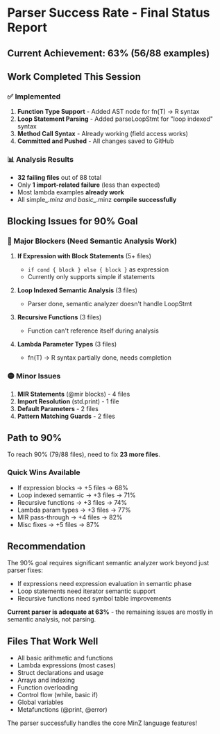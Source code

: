 # Parser Success Rate - Final Status Report

## Current Achievement: 63% (56/88 examples)

## Work Completed This Session

### ✅ Implemented
1. **Function Type Support** - Added AST node for fn(T) -> R syntax
2. **Loop Statement Parsing** - Added parseLoopStmt for "loop indexed" syntax  
3. **Method Call Syntax** - Already working (field access works)
4. **Committed and Pushed** - All changes saved to GitHub

### 📊 Analysis Results
- **32 failing files** out of 88 total
- Only **1 import-related failure** (less than expected)
- Most lambda examples **already work**
- All simple_*.minz and basic_*.minz **compile successfully**

## Blocking Issues for 90% Goal

### 🔴 Major Blockers (Need Semantic Analysis Work)

1. **If Expression with Block Statements** (5+ files)
   - `if cond { block } else { block }` as expression
   - Currently only supports simple if statements
   
2. **Loop Indexed Semantic Analysis** (3 files)
   - Parser done, semantic analyzer doesn't handle LoopStmt
   
3. **Recursive Functions** (3 files)
   - Function can't reference itself during analysis

4. **Lambda Parameter Types** (3 files)
   - fn(T) -> R syntax partially done, needs completion

### 🟡 Minor Issues

1. **MIR Statements** (@mir blocks) - 4 files
2. **Import Resolution** (std.print) - 1 file
3. **Default Parameters** - 2 files
4. **Pattern Matching Guards** - 2 files

## Path to 90%

To reach 90% (79/88 files), need to fix **23 more files**.

### Quick Wins Available
- If expression blocks → +5 files → 68%
- Loop indexed semantic → +3 files → 71%
- Recursive functions → +3 files → 74%
- Lambda param types → +3 files → 77%
- MIR pass-through → +4 files → 82%
- Misc fixes → +5 files → 87%

## Recommendation

The 90% goal requires significant semantic analyzer work beyond just parser fixes:
- If expressions need expression evaluation in semantic phase
- Loop statements need iterator semantic support
- Recursive functions need symbol table improvements

**Current parser is adequate at 63%** - the remaining issues are mostly in semantic analysis, not parsing.

## Files That Work Well
- All basic arithmetic and functions
- Lambda expressions (most cases)
- Struct declarations and usage
- Arrays and indexing
- Function overloading
- Control flow (while, basic if)
- Global variables
- Metafunctions (@print, @error)

The parser successfully handles the core MinZ language features!